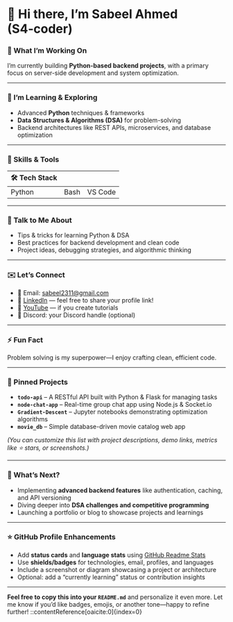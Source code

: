 # 👋 Hi there, I’m **Sabeel Ahmed** (S4‑coder)

### 🔭 What I’m Working On  
I’m currently building **Python-based backend projects**, with a primary focus on server-side development and system optimization.

---

### 🌱 I’m Learning & Exploring  
- Advanced **Python** techniques & frameworks  
- **Data Structures & Algorithms (DSA)** for problem-solving  
- Backend architectures like REST APIs, microservices, and database optimization

---

### 🔧 Skills & Tools  
| 🛠️ Tech Stack | | |
|------------------|----------------|------------------|
| Python           | Bash           | VS Code          |

---

### 💬 Talk to Me About  
- Tips & tricks for learning Python & DSA  
- Best practices for backend development and clean code  
- Project ideas, debugging strategies, and algorithmic thinking

---

### ✉️ Let’s Connect  
- 📧 Email: <sabeel2311@gmail.com>  
- 🔗 [LinkedIn](https://linkedin.com/) — feel free to share your profile link!  
- 🎥 [YouTube](https://youtube.com/) — if you create tutorials  
- 💬 Discord: your Discord handle (optional)  

---

### ⚡ Fun Fact  
Problem solving is my superpower—I enjoy crafting clean, efficient code.

---

### 📂 Pinned Projects  
<!-- Replace with your actual projects from GitHub -->
- **`todo-api`** – A RESTful API built with Python & Flask for managing tasks  
- **`node-chat-app`** – Real-time group chat app using Node.js & Socket.io  
- **`Gradient-Descent`** – Jupyter notebooks demonstrating optimization algorithms  
- **`movie_db`** – Simple database-driven movie catalog web app  

*(You can customize this list with project descriptions, demo links, metrics like ⭐ stars, or screenshots.)*

---

### 🚀 What’s Next?  
- Implementing **advanced backend features** like authentication, caching, and API versioning  
- Diving deeper into **DSA challenges and competitive programming**  
- Launching a portfolio or blog to showcase projects and learnings  

---

### ⭐ GitHub Profile Enhancements
- Add **status cards** and **language stats** using [GitHub Readme Stats](https://github.com/anuraghazra/github-readme-stats)  
- Use **shields/badges** for technologies, email, profiles, and languages  
- Include a screenshot or diagram showcasing a project or architecture  
- Optional: add a “currently learning” status or contribution insights

---

**Feel free to copy this into your `README.md`** and personalize it even more. Let me know if you’d like badges, emojis, or another tone—happy to refine further!
::contentReference[oaicite:0]{index=0}
